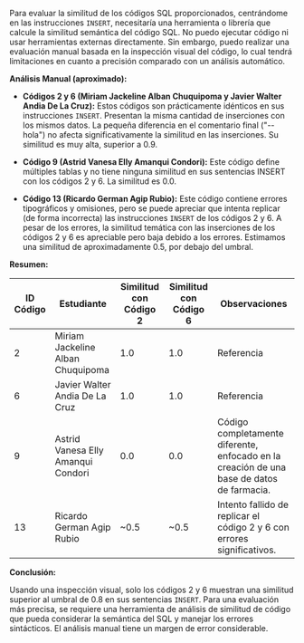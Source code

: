 Para evaluar la similitud de los códigos SQL proporcionados, centrándome en las instrucciones `INSERT`,  necesitaría una herramienta o librería que calcule la similitud semántica del código SQL. No puedo ejecutar código ni usar herramientas externas directamente. Sin embargo, puedo realizar una evaluación manual basada en la inspección visual del código,  lo cual tendrá limitaciones en cuanto a precisión comparado con un análisis automático.

**Análisis Manual (aproximado):**

* **Códigos 2 y 6 (Miriam Jackeline Alban Chuquipoma y Javier Walter Andia De La Cruz):**  Estos códigos son prácticamente idénticos en sus instrucciones `INSERT`.  Presentan la misma cantidad de inserciones con los mismos datos.  La pequeña diferencia en el comentario final ("-- hola") no afecta significativamente la similitud en las inserciones.  Su similitud es muy alta, superior a 0.9.

* **Código 9 (Astrid Vanesa Elly Amanqui Condori):** Este código define múltiples tablas y no tiene ninguna similitud en sus sentencias INSERT con los códigos 2 y 6.  La similitud es 0.0.

* **Código 13 (Ricardo German Agip Rubio):** Este código contiene errores tipográficos y omisiones,  pero se puede apreciar que intenta replicar (de forma incorrecta) las instrucciones `INSERT` de los códigos 2 y 6.  A pesar de los errores, la similitud temática con las inserciones de los códigos 2 y 6 es apreciable pero baja debido a los errores.  Estimamos una similitud de aproximadamente 0.5, por debajo del umbral.


**Resumen:**

| ID Código | Estudiante                     | Similitud con Código 2 | Similitud con Código 6 | Observaciones                                                                       |
|------------|---------------------------------|-------------------------|-------------------------|-----------------------------------------------------------------------------------|
| 2          | Miriam Jackeline Alban Chuquipoma | 1.0                      | 1.0                      | Referencia                                                                         |
| 6          | Javier Walter Andia De La Cruz   | 1.0                      | 1.0                      | Referencia                                                                         |
| 9          | Astrid Vanesa Elly Amanqui Condori | 0.0                      | 0.0                      | Código completamente diferente, enfocado en la creación de una base de datos de farmacia. |
| 13         | Ricardo German Agip Rubio       | ~0.5                     | ~0.5                     | Intento fallido de replicar el código 2 y 6 con errores significativos.             |


**Conclusión:**

Usando una inspección visual, solo los códigos 2 y 6 muestran una similitud superior al umbral de 0.8 en sus sentencias `INSERT`.  Para una evaluación más precisa, se requiere una herramienta de análisis de similitud de código que pueda considerar la semántica del SQL  y manejar los errores sintácticos.  El análisis manual tiene un margen de error considerable.
